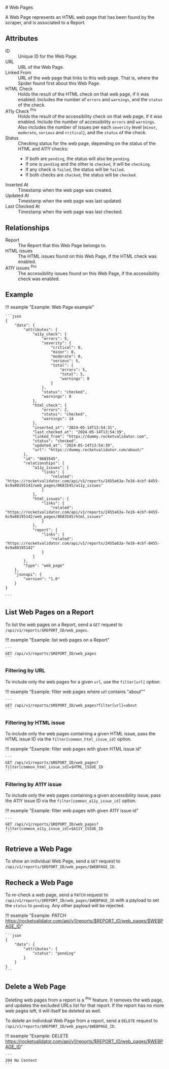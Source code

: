 # Web Pages

A Web Page represents an HTML web page that has been found by the scraper, and is associated to a Report.

## Attributes

<dl>
  <dt>ID</dt>
  <dd>Unique ID for the Web Page.</dd>

  <dt>URL</dt>
  <dd>URL of the Web Page.</dd>

  <dt>Linked From</dt>
  <dd>URL of the web page that links to this web page. That is, where the Spider found first about this Web Page.</dd>

  <dt>HTML Check</dt>
  <dd>Holds the result of the HTML check on that web page, if it was enabled. Includes the number of <code>errors</code> and <code>warnings</code>, and the <code>status</code> of the check.</dd>

  <dt>A11y Check <sup class="badge-pro">Pro</sup></dt>
  <dd>Holds the result of the accessibility check on that web page, if it was enabled.
  Include the number of accessibility <code>errors</code> and <code>warnings</code>. Also includes the number of issues per each <code>severity</code> level (<code>minor</code>, <code>moderate</code>, <code>serious</code> and <code>critical</code>), and the <code>status</code> of the check.</dd>

  <dt>Status</dt>
  <dd>Checking status for the web page, depending on the status of the HTML and A11Y checks:
   <ul>
     <li>If both are <code>pending</code>, the status will also be <code>pending</code>.</li>
     <li>If one is <code>pending</code> and the other is <code>checked</code>, it will be <code>checking</code>.</li>
     <li>If any check is <code>failed</code>, the status will be <code>failed</code>.</li>
     <li>If both checks are <code>checked</code>, the status will be <code>checked</code>.</li>
    </ul>
  </dd>

  <dt>Inserted At</dt>
  <dd>Timestamp when the web page was created.</dd>

  <dt>Updated At</dt>
  <dd>Timestamp when the web page was last updated.</dd>
    
  <dt>Last Checked At</dt>
  <dd>Timestamp when the web page was last checked.</dd>
</dl>

## Relationships

<dl>
  <dt>Report</dt>
  <dd>The Report that this Web Page belongs to.</dd>

  <dt>HTML issues</dt>
  <dd>The HTML issues found on this Web Page, if the HTML check was enabled.</dd>

  <dt>A11Y issues <sup class="badge-pro">Pro</sup></dt>
  <dd>The accessibility issues found on this Web Page, if the accessibility check was enabled.</dd>
</dl>

## Example

!!! example "Example: Web Page example"

    ```json
    {
        "data": {
            "attributes": {
                "a11y_check": {
                    "errors": 5,
                    "severity": {
                        "critical": 0,
                        "minor": 0,
                        "moderate": 0,
                        "serious": 5,
                        "total": {
                            "errors": 5,
                            "total": 5,
                            "warnings": 0
                        }
                    },
                    "status": "checked",
                    "warnings": 0
                },
                "html_check": {
                    "errors": 2,
                    "status": "checked",
                    "warnings": 14
                },
                "inserted_at": "2024-05-14T13:54:31",
                "last_checked_at": "2024-05-14T13:54:39",
                "linked_from": "https://dummy.rocketvalidator.com",
                "status": "checked",
                "updated_at": "2024-05-14T13:54:39",
                "url": "https://dummy.rocketvalidator.com/about/"
            },
            "id": "8683545",
            "relationships": {
                "a11y_issues": {
                    "links": {
                        "related": "https://rocketvalidator.com/api/v1/reports/2455a63a-7e16-4cbf-8455-6c9a88195142/web_pages/8683545/a11y_issues"
                    }
                },
                "html_issues": {
                    "links": {
                        "related": "https://rocketvalidator.com/api/v1/reports/2455a63a-7e16-4cbf-8455-6c9a88195142/web_pages/8683545/html_issues"
                    }
                },
                "report": {
                    "links": {
                        "related": "https://rocketvalidator.com/api/v1/reports/2455a63a-7e16-4cbf-8455-6c9a88195142"
                    }
                }
            },
            "type": "web_page"
        },
        "jsonapi": {
            "version": "1.0"
        }
    }
  
    ```

## List Web Pages on a Report

To list the web pages on a Report, send a `GET` request to `/api/v1/reports/$REPORT_ID/web_pages`.

!!! example "Example: list web pages on a Report"

    ```
    GET /api/v1/reports/$REPORT_ID/web_pages
    ```

### Filtering by URL

To include only the web pages for a given `url`, use the `filter[url]` option.

!!! example "Example: filter web pages where url contains "about""

    ```
    GET /api/v1/reports/$REPORT_ID/web_pages?filter[url]=about
    ```

### Filtering by HTML issue

To include only the web pages containing a given HTML issue, pass the HTML issue ID via the `filter[common_html_issue_id]` option.

!!! example "Example: filter web pages with given HTML issue id"

    ```
    GET /api/v1/reports/$REPORT_ID/web_pages?filter[common_html_issue_id]=$HTML_ISSUE_ID
    ```

### Filtering by A11Y issue

To include only the web pages containing a given accessibility issue, pass the A11Y issue ID via the `filter[common_a11y_issue_id]` option.

!!! example "Example: filter web pages with given A11Y issue id"

    ```
    GET /api/v1/reports/$REPORT_ID/web_pages?filter[common_a11y_issue_id]=$A11Y_ISSUE_ID
    ```

## Retrieve a Web Page

To show an individual Web Page, send a `GET` request to `/api/v1/reports/$REPORT_ID/web_pages/$WEBPAGE_ID`.

## Recheck a Web Page

To re-check a web page, send a `PATCH` request to `/api/v1/reports/$REPORT_ID/web_pages/$WEBPAGE_ID` with a payload to set the `status` to `pending`. Any other payload will be rejected.

!!! example "Example: PATCH https://rocketvalidator.com/api/v1/reports/$REPORT_ID/web_pages/$WEBPAGE_ID"

    ```json
    {
        "data": {
            "attributes": {
                "status": "pending"
            }
        }
    }
    ```

## Delete a Web Page

Deleting web pages from a report is a <sup class="badge-pro">Pro</sup> feature. It removes the web page, and updates the excluded URLs list for that report. If the report has no more web pages left, it will itself be deleted as well.

To delete an individual Web Page from a report, send a `DELETE` request to `/api/v1/reports/$REPORT_ID/web_pages/$WEBPAGE_ID`.

!!! example "Example: DELETE https://rocketvalidator.com/api/v1/reports/$REPORT_ID/web_pages/$WEBPAGE_ID"

    ```
    204 No Content
    ```
